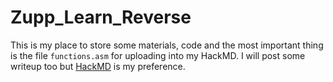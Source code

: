 # Zupp_Learn_Reverse
This is my place to store some materials, code and the most important thing is the file `functions.asm` for uploading into my HackMD. I will post some writeup too but [HackMD](https://hackmd.io/@Zupp) is my preference.

